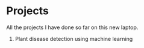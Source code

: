 # Projects
All the projects I have done so far on this new laptop.
1. Plant disease detection using machine learning
